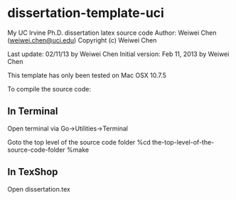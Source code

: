 dissertation-template-uci
================

My UC Irvine Ph.D. dissertation latex source code
Author: Weiwei Chen (weiwei.chen@uci.edu)
Copyright  (c) Weiwei Chen

Last update:   	02/11/13 by Weiwei Chen
Initial version: 	Feb 11, 2013 by Weiwei Chen 

This template has only been tested on Mac OSX 10.7.5

To compile the source code:

## In Terminal

Open terminal via Go->Utilities->Terminal

Goto the top level of the source code folder
%cd the-top-level-of-the-source-code-folder
%make


## In TexShop

Open dissertation.tex
